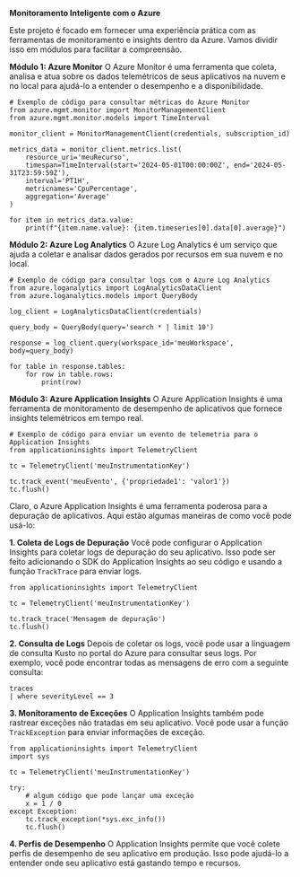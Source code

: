 

 **Monitoramento Inteligente com o Azure**

Este projeto é focado em fornecer uma experiência prática com as ferramentas de monitoramento e insights dentro da Azure. Vamos dividir isso em módulos para facilitar a compreensão.

**Módulo 1: Azure Monitor** O Azure Monitor é uma ferramenta que coleta, analisa e atua sobre os dados telemétricos de seus aplicativos na nuvem e no local para ajudá-lo a entender o desempenho e a disponibilidade.

```
# Exemplo de código para consultar métricas do Azure Monitor
from azure.mgmt.monitor import MonitorManagementClient
from azure.mgmt.monitor.models import TimeInterval

monitor_client = MonitorManagementClient(credentials, subscription_id)

metrics_data = monitor_client.metrics.list(
    resource_uri='meuRecurso',
    timespan=TimeInterval(start='2024-05-01T00:00:00Z', end='2024-05-31T23:59:59Z'),
    interval='PT1H',
    metricnames='CpuPercentage',
    aggregation='Average'
)

for item in metrics_data.value:
    print(f"{item.name.value}: {item.timeseries[0].data[0].average}")
```



**Módulo 2: Azure Log Analytics** O Azure Log Analytics é um serviço que ajuda a coletar e analisar dados gerados por recursos em sua nuvem e no local.

```
# Exemplo de código para consultar logs com o Azure Log Analytics
from azure.loganalytics import LogAnalyticsDataClient
from azure.loganalytics.models import QueryBody

log_client = LogAnalyticsDataClient(credentials)

query_body = QueryBody(query='search * | limit 10')

response = log_client.query(workspace_id='meuWorkspace', body=query_body)

for table in response.tables:
    for row in table.rows:
        print(row)
```



**Módulo 3: Azure Application Insights** O Azure Application Insights é uma ferramenta de monitoramento de desempenho de aplicativos que fornece insights telemétricos em tempo real.

```
# Exemplo de código para enviar um evento de telemetria para o Application Insights
from applicationinsights import TelemetryClient

tc = TelemetryClient('meuInstrumentationKey')

tc.track_event('meuEvento', {'propriedade1': 'valor1'})
tc.flush()
```



Claro, o Azure Application Insights é uma ferramenta poderosa para a depuração de aplicativos. Aqui estão algumas maneiras de como você pode usá-lo:

**1. Coleta de Logs de Depuração** Você pode configurar o Application Insights para coletar logs de depuração do seu aplicativo. Isso pode ser feito adicionando o SDK do Application Insights ao seu código e usando a função `TrackTrace` para enviar logs.

```
from applicationinsights import TelemetryClient

tc = TelemetryClient('meuInstrumentationKey')

tc.track_trace('Mensagem de depuração')
tc.flush()
```



**2. Consulta de Logs** Depois de coletar os logs, você pode usar a linguagem de consulta Kusto no portal do Azure para consultar seus logs. Por exemplo, você pode encontrar todas as mensagens de erro com a seguinte consulta:

```
traces
| where severityLevel == 3
```



**3. Monitoramento de Exceções** O Application Insights também pode rastrear exceções não tratadas em seu aplicativo. Você pode usar a função `TrackException` para enviar informações de exceção.

```
from applicationinsights import TelemetryClient
import sys

tc = TelemetryClient('meuInstrumentationKey')

try:
    # algum código que pode lançar uma exceção
    x = 1 / 0
except Exception:
    tc.track_exception(*sys.exc_info())
    tc.flush()
```



**4. Perfis de Desempenho** O Application Insights permite que você colete perfis de desempenho de seu aplicativo em produção. Isso pode ajudá-lo a entender onde seu aplicativo está gastando tempo e recursos.

